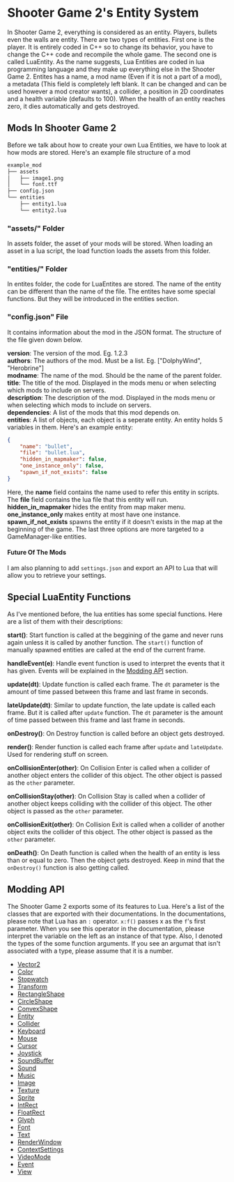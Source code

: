 # Shooter Game 2's Entity System
In Shooter Game 2, everything is considered as an entity. Players, bullets even the walls are entity. There are two types of entities. First one is the player. It is entirely coded in C++ so to change its behavior, you have to change the C++ code and recompile the whole game. The second one is called LuaEntity. As the name suggests, Lua Entities are coded in lua programming language and they make up everything else in the Shooter Game 2. Entites has a name, a mod name (Even if it is not a part of a mod), a metadata (This field is completely left blank. It can be changed and can be used however a mod creator wants), a collider, a position in 2D coordinates and a health variable (defaults to 100). When the health of an entity reaches zero, it dies automatically and gets destroyed.  

## Mods In Shooter Game 2
Before we talk about how to create your own Lua Entities, we have to look at how mods are stored. Here's an example file structure of a mod
```bash
example_mod
├── assets
│   ├── image1.png
│   └── font.ttf
├── config.json
└── entities
    ├── entity1.lua
    └── entity2.lua
```

### "assets/" Folder
In assets folder, the asset of your mods will be stored. When loading an asset in a lua script, the load function loads the assets from this folder.

### "entities/" Folder
In entites folder, the code for LuaEntites are stored. The name of the entity can be different than the name of the file. The entites have some special functions. But they will be introduced in the entities section.

### "config.json" File
It contains information about the mod in the JSON format. The structure of the file given down below.  

**version**: The version of the mod. Eg. 1.2.3  
**authors**: The authors of the mod. Must be a list. Eg. ["DolphyWind", "Herobrine"]  
**modname**: The name of the mod. Should be the name of the parent folder.  
**title**: The title of the mod. Displayed in the mods menu or when selecting which mods to include on servers.  
**description**: The description of the mod. Displayed in the mods menu or when selecting which mods to include on servers.  
**dependencies**: A list of the mods that this mod depends on.  
**entities**: A list of objects, each object is a seperate entity. An entity holds 5 variables in them. Here's an example entity:  
```json
{
    "name": "bullet",
    "file": "bullet.lua",
    "hidden_in_mapmaker": false,
    "one_instance_only": false,
    "spawn_if_not_exists": false
}
```
Here, the **name** field contains the name used to refer this entity in scripts. The **file** field contains the lua file that this entity will run. **hidden_in_mapmaker** hides the entity from map maker menu. **one_instance_only** makes entity at most have one instance. **spawn_if_not_exists** spawns the entity if it doesn't exists in the map at the beginning of the game. The last three options are more targeted to a GameManager-like entities.

#### Future Of The Mods
I am also planning to add `settings.json` and export an API to Lua that will allow you to retrieve your settings.

## Special LuaEntity Functions
As I've mentioned before, the lua entities has some special functions. Here are a list of them with their descriptions:

**start()**: Start function is called at the beggining of the game and never runs again unless it is called by another function. The `start()` function of manually spawned entities are called at the end of the current frame.  

**handleEvent(e)**: Handle event function is used to interpret the events that it has given. Events will be explained in the [Modding API](#modding-api) section.

**update(dt)**: Update function is called each frame. The `dt` parameter is the amount of time passed between this frame and last frame in seconds.

**lateUpdate(dt)**: Similar to update function, the late update is called each frame. But it is called after `update` function. The `dt` parameter is the amount of time passed between this frame and last frame in seconds.  

**onDestroy()**: On Destroy function is called before an object gets destroyed.

**render()**: Render function is called each frame after `update` and `lateUpdate`. Used for rendering stuff on screen.

**onCollisionEnter(other)**: On Collision Enter is called when a collider of another object enters the collider of this object. The other object is passed as the `other` parameter.

**onCollisionStay(other)**: On Collision Stay is called when a collider of another object keeps colliding with the collider of this object. The other object is passed as the `other` parameter.

**onCollisionExit(other)**: On Collision Exit is called when a collider of another object exits the collider of this object. The other object is passed as the `other` parameter.

**onDeath()**: On Death function is called when the health of an entity is less than or equal to zero. Then the object gets destroyed. Keep in mind that the `onDestroy()` function is also getting called.

## Modding API 
The Shooter Game 2 exports some of its features to Lua. Here's a list of the classes that are exported with their documentations. In the documentations, please note that Lua has an `:` operator. `x:f()` passes x as the `f`'s first parameter. When you see this operator in the documentation, please interpret the variable on the left as an instance of that type. Also, I denoted the types of the some function arguments. If you see an argumat that isn't associated with a type, please assume that it is a number.  

+ [Vector2](./Vector2Documentation.md)
+ [Color](./ColorDocumentation.md)
+ [Stopwatch](./StopwatchDocumentation.md)
+ [Transform](./TransformDocumentation.md)
+ [RectangleShape](./RectangleShapeDocumentation.md)
+ [CircleShape](./CircleShapeDocumentation.md)
+ [ConvexShape](./ConvexShapeDocumentation.md)
+ [Entity]()
+ [Collider]()
+ [Keyboard](./KeyboardDocumentation.md)
+ [Mouse](./MouseDocumentation.md)
+ [Cursor](./CursorDocumentation.md)
+ [Joystick](./JoystickDocumentation.md)
+ [SoundBuffer]()
+ [Sound]()
+ [Music]()
+ [Image](./ImageDocumentation.md)
+ [Texture]()
+ [Sprite]()
+ [IntRect](./IntRectDocumentation.md)
+ [FloatRect](./FloatRectDocumentation.md)
+ [Glyph](./GlyphDocumentation.md)
+ [Font](./FontDocumentation.md)
+ [Text]()
+ [RenderWindow]()
+ [ContextSettings](./ContextSettingsDocumentation.md)
+ [VideoMode](./VideoModeDocumentation.md)
+ [Event]()
+ [View]()
